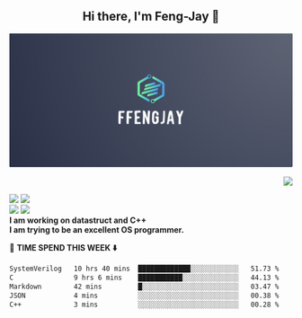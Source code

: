 <h2 align="center"> Hi there, I'm Feng-Jay 👋 </h2>  

![](https://github.com/Feng-Jay/DataStruct/blob/master/Image/1.png)  

<img align="right" src="https://github-readme-stats.vercel.app/api?username=Feng-Jay&show_icons=true&icon_color=CE1D2D&text_color=718096&bg_color=ffffff&hide_title=true" />


&emsp;

![](https://visitor-badge.glitch.me/badge?page_id=Feng-Jay.readme)
![](https://img.shields.io/badge/Concentrate-Cpp-blue)  
![](https://img.shields.io/badge/Rust-primer-orange)
![](https://img.shields.io/badge/Target-OS-9cf)  
**I am working on datastruct and C++**  
**I am trying to be an excellent OS programmer.**  


📘 **TIME SPEND THIS WEEK ⬇️**
<!--START_SECTION:waka-->
```text
SystemVerilog   10 hrs 40 mins  █████████████░░░░░░░░░░░░   51.73 % 
C               9 hrs 6 mins    ███████████░░░░░░░░░░░░░░   44.13 % 
Markdown        42 mins         █░░░░░░░░░░░░░░░░░░░░░░░░   03.47 % 
JSON            4 mins          ░░░░░░░░░░░░░░░░░░░░░░░░░   00.38 % 
C++             3 mins          ░░░░░░░░░░░░░░░░░░░░░░░░░   00.28 % 
```
<!--END_SECTION:waka-->

